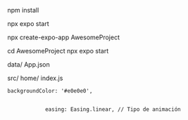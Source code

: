 npm install

npx expo start


npx create-expo-app AwesomeProject

cd AwesomeProject
npx expo start



data/
    App.json

src/
    home/
        index.js




    backgroundColor: '#e0e0e0', 


                easing: Easing.linear, // Tipo de animación

